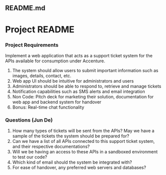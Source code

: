 README.md
---
# Project README

### Project Requirements
Implement a web application that acts as a support ticket system for the APIs available for consumption under Accenture.
1. The system should allow users to submit important information such as images, details, contact, etc.
2. Web app UI should be intuitive for administrators and users
3. Administrators should be able to respond to, retrieve and manage tickets
4. Notification capabilities such as SMS alerts and email integration
5. Non Code: Pitch deck for marketing their solution, documentation for web app and backend system for handover
6. Bonus: Real-time chat functionality



### Questions (Jun De)
1. How many types of tickets will be sent from the APIs? May we have a sample of the tickets the system should be prepared for?
2. Can we have a list of all APIs connected to this support ticket system, and their respective documentations?
3. Will we be having an access to these APIs in a sandboxed environment to test our code?
4. Which kind of email should the system be integrated with?
5. For ease of handover, any preferred web servers and databases?
